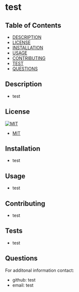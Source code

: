 # test


## Table of Contents
- [DESCRIPTION](#description)
- [LICENSE](#license)
- [INSTALLATION](#installation)
- [USAGE](#usage)
- [CONTRIBUTING](#contributing)
- [TEST](#tests)
- [QUESTIONS](#contactinfo)

## Description 
- test
## License

[![MIT](https://img.shields.io/badge/license-MIT-blue)](https://opensource.org/licenses/MIT)
- [MIT](https://opensource.org/licenses/MIT)

## Installation
- test
## Usage
- test
## Contributing
- test
## Tests
- test
## Questions
For additonal information contact:
- github: test
- email: test
